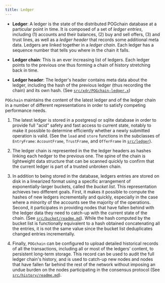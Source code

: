 ```yaml
---
title: Ledger
---
```


- **Ledger**: A ledger is the state of the distributed POGchain database at a
  particular point in time. It is composed of a set of _ledger entries_,
  including (1) accounts and their balances, (2) buy and sell offers, (3) and
  trust lines, as well as a _ledger header_ that records some additional meta
  data. Ledgers are linked together in a _ledger chain_. Each ledger has a
  sequence number that tells you where in the chain it falls.

- **Ledger chain**: This is an ever increasing list of ledgers. Each ledger
  points to the previous one thus forming a chain of history stretching back in
  time.

- **Ledger header**: The ledger's header contains meta data about the ledger,
  including the hash of the previous ledger (thus recording the chain) and its
  own hash. (See [`src/xdr/POGchain-ledger.x`](/src/xdr/POGchain-ledger.x))


`POGchain` maintains the content of the latest ledger and of the ledger
chain in a number of different representations in order to satisfy competing
performance needs.

 1. The latest ledger is stored in a postgresql or sqlite database in order to
    provide full "acid" safety and fast access to current state, notably to make
    it possible to determine efficiently whether a newly submitted operation is
    valid. (See the `load` and `store` functions in the subclasses of
    `EntryFrame`: `AccountFrame`, `TrustFrame`, and `OfferFrame` in
    [`src/ledger`](/src/ledger)).

 2. The ledger chain is represented in the the ledger headers as hashes linking
    each hedger to the previous one. The spine of the chain is lightweight data
    structure that can be scanned quickly to confirm that the current ledger is
    part of a trusted unbroken chain.

 3. In addition to being stored in the database, ledgers entries are stored on
    disk in a linearized format using a specific arrangement of
    exponentially-larger buckets, called the _bucket list_. This representation
    achieves two different goals. First, it makes it possible to compute the
    hashes of new ledgers incrementally and quickly, especially in the case
    where a minority of the accounts see the majority of the operations. Second,
    it participates in providing nodes that have fallen behind with the ledger
    data they need to catch-up with the current state of the chain. (See
    [`src/bucket/readme.md`](/src/bucket/readme.md)). While the hash computed
	by the bucket list is functionally equivalent to a hash obtained
	concatenating all the entries, it is not the same value since the bucket
	list deduplicates changed entries incrementally.

 4. Finally, `POGchain` can be configured to upload detailed historical
    records of all the transactions, including all or most of the ledgers'
    content, to persistent long-term storage. This record can be used to audit
    the full ledger chain's history, and is used to catch-up new nodes and nodes
    that have fallen far behind the rest of the network without imposing an
    undue burden on the nodes participating in the consensus protocol (See
    [`src/history/readme.md`](/src/history/readme.md)).

